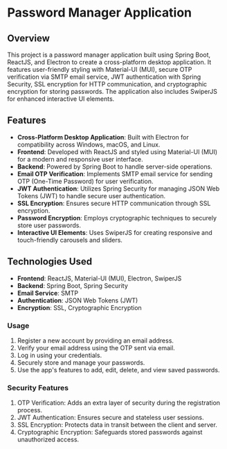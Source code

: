 # Password Manager Application

## Overview
This project is a password manager application built using Spring Boot, ReactJS, and Electron to create a cross-platform desktop application. It features user-friendly styling with Material-UI (MUI), secure OTP verification via SMTP email service, JWT authentication with Spring Security, SSL encryption for HTTP communication, and cryptographic encryption for storing passwords. The application also includes SwiperJS for enhanced interactive UI elements.

## Features
- **Cross-Platform Desktop Application**: Built with Electron for compatibility across Windows, macOS, and Linux.
- **Frontend**: Developed with ReactJS and styled using Material-UI (MUI) for a modern and responsive user interface.
- **Backend**: Powered by Spring Boot to handle server-side operations.
- **Email OTP Verification**: Implements SMTP email service for sending OTP (One-Time Password) for user verification.
- **JWT Authentication**: Utilizes Spring Security for managing JSON Web Tokens (JWT) to handle secure user authentication.
- **SSL Encryption**: Ensures secure HTTP communication through SSL encryption.
- **Password Encryption**: Employs cryptographic techniques to securely store user passwords.
- **Interactive UI Elements**: Uses SwiperJS for creating responsive and touch-friendly carousels and sliders.

## Technologies Used
- **Frontend**: ReactJS, Material-UI (MUI), Electron, SwiperJS
- **Backend**: Spring Boot, Spring Security
- **Email Service**: SMTP
- **Authentication**: JSON Web Tokens (JWT)
- **Encryption**: SSL, Cryptographic Encryption


### Usage
1. Register a new account by providing an email address.
2. Verify your email address using the OTP sent via email.
3. Log in using your credentials.
4. Securely store and manage your passwords.
5. Use the app's features to add, edit, delete, and view saved passwords.

### Security Features
1. OTP Verification: Adds an extra layer of security during the registration process.
2. JWT Authentication: Ensures secure and stateless user sessions.
3. SSL Encryption: Protects data in transit between the client and server.
4. Cryptographic Encryption: Safeguards stored passwords against unauthorized access.

